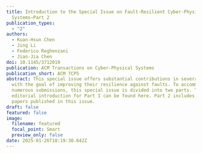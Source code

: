 ```yaml
---
title: Introduction to the Special Issue on Fault-Resilient Cyber-Physical
  Systems—Part 2
publication_types:
  - "2"
authors:
  - Kuan-Hsun Chen
  - Jing Li
  - Federico Reghenzani
  - Jian-Jia Chen
doi: 10.1145/3712019
publication: ACM Transactions on Cyber-Physical Systems
publication_short: ACM TCPS
abstract: This special issue offers substantial contributions in several fields,
  with the goal of improving their resilience against faults. To accommodate the
  numerous submissions, this special issue is divided into two parts. The
  editorial introduction for Part I can be found here. Part 2 includes five
  papers published in this issue.
draft: false
featured: false
image:
  filename: featured
  focal_point: Smart
  preview_only: false
date: 2025-01-26T18:19:30.642Z
---
```

